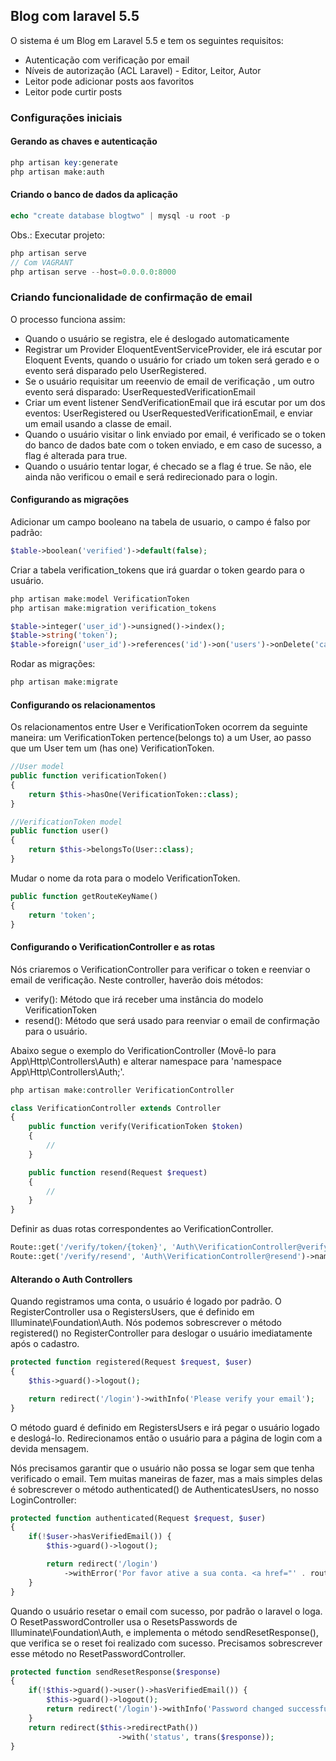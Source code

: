 ## Blog com laravel 5.5

O sistema é um Blog em Laravel 5.5 e tem os seguintes requisitos:

* Autenticação com verificação por email
* Níveis de autorização (ACL Laravel) - Editor, Leitor, Autor
* Leitor pode adicionar posts aos favoritos
* Leitor pode curtir posts

### Configurações iniciais

#### Gerando as chaves e autenticação

```php
php artisan key:generate
php artisan make:auth
```

#### Criando o banco de dados da aplicação

```php
echo "create database blogtwo" | mysql -u root -p
```

Obs.: Executar projeto:

```php
php artisan serve
// Com VAGRANT
php artisan serve --host=0.0.0.0:8000
```

### Criando funcionalidade de confirmação de email

O processo funciona assim:

* Quando o usuário se registra, ele é deslogado automaticamente
* Registrar um Provider EloquentEventServiceProvider, ele irá escutar por Eloquent Events, quando o usuário for criado um token será gerado e o evento será disparado pelo UserRegistered.
* Se o usuário requisitar um reeenvio de email de verificação , um outro evento será disparado: UserRequestedVerificationEmail
* Criar um event listener SendVerificationEmail que irá escutar por um dos eventos: UserRegistered ou UserRequestedVerificationEmail, e enviar um email usando a classe de email.
* Quando o usuário visitar o link enviado por email, é verificado se o token do banco de dados bate com o token enviado, e em caso de sucesso, a flag é alterada para true.
* Quando o usuário tentar logar, é checado se a flag é true. Se não, ele ainda não verificou o email e será redirecionado para o login.

#### Configurando as migrações

Adicionar um campo booleano na tabela de usuario, o campo é falso por padrão:

```php
$table->boolean('verified')->default(false);
```

Criar a tabela verification_tokens que irá guardar o token geardo para o usuário.

```php
php artisan make:model VerificationToken
php artisan make:migration verification_tokens
```

```php
$table->integer('user_id')->unsigned()->index(); 
$table->string('token');
$table->foreign('user_id')->references('id')->on('users')->onDelete('cascade');
```

Rodar as migrações:

```php
php artisan make:migrate
```

#### Configurando os relacionamentos

Os relacionamentos entre User e VerificationToken ocorrem da seguinte maneira: um VerificationToken pertence(belongs to) a um User, ao passo que um User tem um (has one) VerificationToken.

```php
//User model
public function verificationToken()
{
    return $this->hasOne(VerificationToken::class);
}
```

```php
//VerificationToken model
public function user()
{
	return $this->belongsTo(User::class);
}
```

Mudar o nome da rota para o modelo VerificationToken.

```php
public function getRouteKeyName()
{
	return 'token';
}
```

#### Configurando o VerificationController e as rotas

Nós criaremos o VerificationController para verificar o token e reenviar o email de verificação. Neste controller, haverão dois métodos:

* verify(): Método que irá receber uma instância do modelo VerificationToken
* resend(): Método que será usado para reenviar o email de confirmação para o usuário.

Abaixo segue o exemplo do VerificationController (Movê-lo para App\Http\Controllers\Auth) e alterar namespace para 'namespace App\Http\Controllers\Auth;'.

```php
php artisan make:controller VerificationController
```

```php
class VerificationController extends Controller
{
    public function verify(VerificationToken $token)
    {
    	//
    }

    public function resend(Request $request)
    {
    	//
    }
}
```

Definir as duas rotas correspondentes ao VerificationController.

```php
Route::get('/verify/token/{token}', 'Auth\VerificationController@verify')->name('auth.verify'); 
Route::get('/verify/resend', 'Auth\VerificationController@resend')->name('auth.verify.resend');
```

#### Alterando o Auth Controllers

Quando registramos uma conta, o usuário é logado por padrão. O RegisterController usa o RegistersUsers, que é definido em Illuminate\Foundation\Auth. Nós podemos sobrescrever o método registered() no RegisterController para deslogar o usuário imediatamente após o cadastro.

```php
protected function registered(Request $request, $user)
{
    $this->guard()->logout();

    return redirect('/login')->withInfo('Please verify your email');
}
```

O método guard é definido em RegistersUsers e irá pegar o usuário logado e deslogá-lo. Redirecionamos então o usuário para a página de login com a devida mensagem.

Nós precisamos garantir que o usuário não possa se logar sem que tenha verificado o email. Tem muitas maneiras de fazer, mas a mais simples delas é sobrescrever o método authenticated() de AuthenticatesUsers, no nosso LoginController:

```php
protected function authenticated(Request $request, $user)
{
    if(!$user->hasVerifiedEmail()) {
        $this->guard()->logout();

        return redirect('/login')
            ->withError('Por favor ative a sua conta. <a href="' . route('auth.verify.resend') . '?email=' . $user->email .'">Reenviar?</a>');
    }
}
```

Quando o usuário resetar o email com sucesso, por padrão o laravel o loga. O ResetPasswordController usa o ResetsPasswords de Illuminate\Foundation\Auth, e implementa o método sendResetResponse(), que verifica se o reset foi realizado com sucesso. Precisamos sobrescrever esse método no ResetPasswordController.

```php
protected function sendResetResponse($response)
{
    if(!$this->guard()->user()->hasVerifiedEmail()) {
        $this->guard()->logout();
        return redirect('/login')->withInfo('Password changed successfully. Please verify your email');
    }
    return redirect($this->redirectPath())
                        ->with('status', trans($response));
}
```